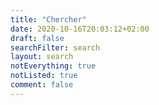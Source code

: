 ```yaml
---
title: "Chercher"
date: 2020-10-16T20:03:12+02:00
draft: false
searchFilter: search
layout: search
notEverything: true
notListed: true
comment: false
---
```

